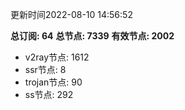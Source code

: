 更新时间2022-08-10 14:56:52

**总订阅: 64**
**总节点: 7339**
**有效节点: 2002**
- v2ray节点: 1612
- ssr节点: 8
- trojan节点: 90
- ss节点: 292
